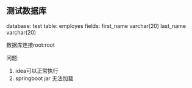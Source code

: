 ## 测试数据库

database: test
table: employes
fields: first_name varchar(20)
        last_name varchar(20)
        
数据库连接root:root

问题:
1. idea可以正常执行
2. springboot jar 无法加载

